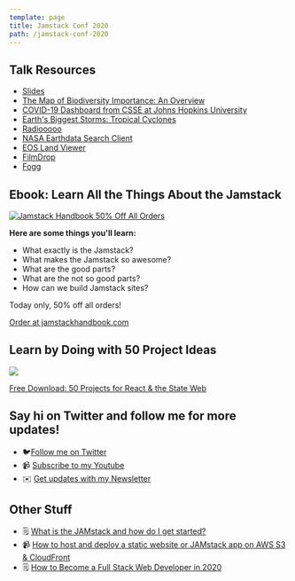 ```yaml
---
template: page
title: Jamstack Conf 2020
path: /jamstack-conf-2020
---
```

## Talk Resources

* [Slides](https://slides.com/colbyfayock/bringing-remote-sensing-and-disaster-relief-to-the-jamstack-jamstack-conf-2020)
* [The Map of Biodiversity Importance: An Overview](https://storymaps.arcgis.com/stories/c2858319d41e410aa4b36ff9fad6ced0)
* [COVID-19 Dashboard from CSSE at Johns Hopkins University](https://coronavirus.jhu.edu/map.html)
* [Earth's Biggest Storms: Tropical Cyclones](https://storymaps.arcgis.com/stories/7cafb5298c3143b19b6e06a1d5a309f4?adumkts=product)
* [Radiooooo](https://radiooooo.com/)
* [NASA Earthdata Search Client](https://search.earthdata.nasa.gov/search)
* [EOS Land Viewer](https://eos.com/landviewer/)
* [FilmDrop](https://filmdrop.io/)
* [Fogg](https://fogg.element84.com/)

## Ebook: Learn All the Things About the Jamstack

[![Jamstack Handbook 50% Off All Orders](/assets/50-off-wide.jpg)](https://jamstackhandbook.com/)

**Here are some things you'll learn:**

* What exactly is the Jamstack?
* What makes the Jamstack so awesome?
* What are the good parts?
* What are the not so good parts?
* How can we build Jamstack sites?

Today only, 50% off all orders!

[Order at jamstackhandbook.com](https://jamstackhandbook.com/)

## Learn by Doing with 50 Project Ideas

[![](/assets/50-react-projects-banner.jpg)](https://50reactprojects.com/)

[Free Download: 50 Projects for React & the State Web](https://50reactprojects.com/)

## Say hi on Twitter and follow me for more updates!

* 🐦[Follow me on Twitter](https://twitter.com/colbyfayock)
* 📹 [Subscribe to my Youtube](https://www.youtube.com/colbyfayock?sub_confirmation=1)
* ✉️ [Get updates with my Newsletter](https://colbyfayock.ck.page/signup)

## Other Stuff

* 🗒️ [What is the JAMstack and how do I get started?](https://www.freecodecamp.org/news/what-is-the-jamstack-and-how-do-i-host-my-website-on-it/)
* 📹 [How to host and deploy a static website or JAMstack app on AWS S3 & CloudFront](https://www.youtube.com/watch?v=1lDGDzmbQWg)
* 🗒️ [How to Become a Full Stack Web Developer in 2020](https://www.freecodecamp.org/news/how-to-become-a-full-stack-web-developer-in-2020/)